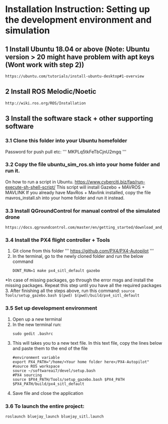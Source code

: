 # Installation Instruction: Setting up the development environment and simulation
## 1 Install Ubuntu 18.04 or above (Note: Ubuntu version > 20 might have problem with apt keys (Wont work with step 2))
    https://ubuntu.com/tutorials/install-ubuntu-desktop#1-overview

## 2 Install ROS Melodic/Noetic
    http://wiki.ros.org/ROS/Installation

## 3 Install the software stack + other supporting software    
### 3.1 Clone this folder into your Ubuntu homefolder
Password for push pull etc: 
'''
MKPLq5tkFeTbCjnU2mgq
'''

### 3.2 Copy the file ubuntu_sim_ros.sh into your home folder and run it.
On how to run a script in Ubuntu.
    https://www.cyberciti.biz/faq/run-execute-sh-shell-script/
This script will install Gazebo + MAVROS + MAVLINK
If you already have MavRos + Mavlink installed, copy the file mavros_install.sh into your home folder and run it instead.

### 3.3 Install QGroundControl for manual control of the simulated drone
    https://docs.qgroundcontrol.com/master/en/getting_started/download_and_install.html

### 3.4 Install the PX4 flight controller + Tools
1. Git clone from this folder
    '''
    https://github.com/PX4/PX4-Autopilot
    '''
2. In the terminal, go to the newly cloned folder and run the below command
    ```
    DONT_RUN=1 make px4_sitl_default gazebo
    ```
*In case of missing packages, go through the error msgs and install the missing packages. Repeat this step until you have all the required packages
3. After finishing all the steps above, run this command:
    ```
    source Tools/setup_gazebo.bash $(pwd) $(pwd)/build/px4_sitl_default
    ```
    
### 3.5 Set up development environment
1. Open up a new terminal 
2. In the new terminal run: 
    ```
    sudo gedit .bashrc
    ```
3. This will takes you to a new text file. In this text file, copy the lines below and paste them to the end of the file
    ```
    #environment variable
    export PX4_PATH="/home/<Your home folder here>/PX4-Autopilot"
    #source ROS workspace 
    source ~/softwareai7/devel/setup.bash
    #PX4 sourcing
    source $PX4_PATH/Tools/setup_gazebo.bash $PX4_PATH $PX4_PATH/build/px4_sitl_default
    ```
4. Save file and close the application

### 3.6 To launch the entire project:
    roslaunch bluejay_launch bluejay_sitl.launch 